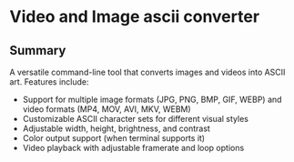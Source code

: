 # Video and Image ascii converter

## Summary

A versatile command-line tool that converts images and videos into ASCII art. Features include:

- Support for multiple image formats (JPG, PNG, BMP, GIF, WEBP) and video formats (MP4, MOV, AVI, MKV, WEBM)
- Customizable ASCII character sets for different visual styles
- Adjustable width, height, brightness, and contrast
- Color output support (when terminal supports it)
- Video playback with adjustable framerate and loop options



